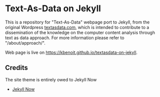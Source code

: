 # Text-As-Data on Jekyll

This is a repository for "Text-As-Data" webpage port to Jekyll, from the original Wordpress [textasdata.com](http://textasdata.com), which is intended to contribute to a dissemination of the knowledge on the computer content analysis through text as data approach. For more information please refer to "/about/approach/". 

Web page is live on https://kbenoit.github.io/textasdata-on-jekyll.

## Credits
The site theme is entirely owed to Jekyll Now
- [Jekyll Now](https://github.com/neilorangepeel/Free-Social-Icons) 
